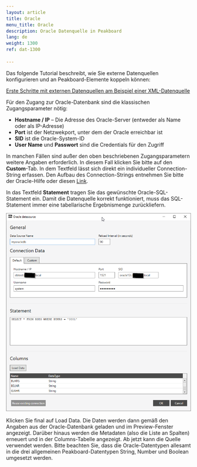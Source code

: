 ```yaml
---
layout: article
title: Oracle
menu_title: Oracle
description: Oracle Datenquelle in Peakboard
lang: de
weight: 1300
ref: dat-1300

---
```

Das folgende Tutorial beschreibt, wie Sie externe Datenquellen konfigurieren und an Peakboard-Elemente koppeln können:

[Erste Schritte mit externen Datenquellen am Beispiel einer XML-Datenquelle](/tutorials/03-de-xml-daten.html)

Für den Zugang zur Oracle-Datenbank sind die klassischen Zugangsparameter nötig: 

*    **Hostname / IP** – Die Adresse des Oracle-Server (entweder als Name oder als IP-Adresse) 
*    **Port** ist der Netzwekport, unter dem der Oracle erreichbar ist
*    **SID** ist die Oracle-System-ID
*    **User Name** und **Passwort** sind die Credentials für den Zugriff


In manchen Fällen sind außer den oben beschriebenen Zugangsparametern weitere Angaben erforderlich. 
In diesem Fall klicken Sie bitte auf den **Custom**-Tab. 
In dem Textfeld lässt sich direkt ein individueller Connection-String erfassen. Den Aufbau des Connection-Strings entnehmen Sie bitte der Oracle-Hilfe oder diesen [Link](https://www.connectionstrings.com/oracle/).

In das Textfeld **Statement** tragen Sie das gewünschte Oracle-SQL-Statement ein. Damit die Datenquelle korrekt funktioniert, muss das SQL-Statement immer eine tabellarische Ergebnismenge zurückliefern.

![Oracle Data Surce Dialog](/assets/images/data-sources/oracle/add-oracle-data.png)

Klicken Sie final auf Load Data. Die Daten werden dann gemäß den Angaben aus der Oracle-Datenbank geladen und im Preview-Fenster angezeigt. Darüber hinaus werden die Metadaten (also die Liste an Spalten) erneuert und in der Columns-Tabelle angezeigt. Ab jetzt kann die Quelle verwendet werden. Bitte beachten Sie, dass die Oracle-Datentypen allesamt in die drei allgemeinen Peakboard-Datentypen String, Number und Boolean umgesetzt werden.

